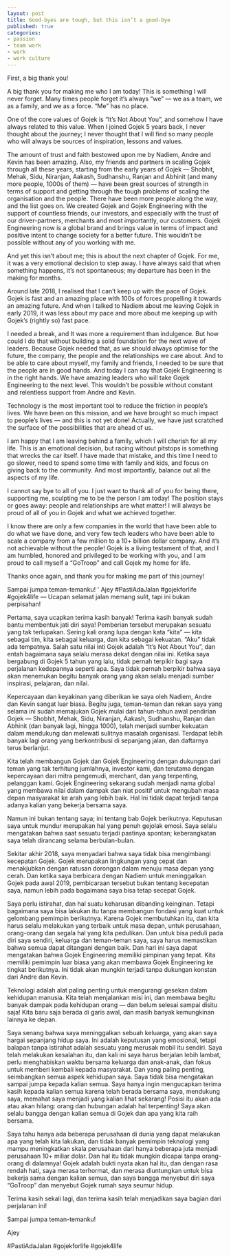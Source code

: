 ```yaml
---
layout: post
title: Good-byes are tough, but this isn’t a good-bye
published: true
categories:
- passion
- team work
- work
- work culture
---
```




First, a big thank you!

A big thank you for making me who I am today! This is something I will never forget. Many times people forget it’s always “we” — we as a team, we as a family, and we as a force. “Me” has no place.

One of the core values of Gojek is “It’s Not About You”, and somehow I have always related to this value. When I joined Gojek 5 years back, I never thought about the journey; I never thought that I will find so many people who will always be sources of inspiration, lessons and values.

The amount of trust and faith bestowed upon me by Nadiem, Andre and Kevin has been amazing. Also, my friends and partners in scaling Gojek through all these years, starting from the early years of Gojek — Shobhit, Mehak, Sidu, Niranjan, Aakash, Sudhanshu, Ranjan and Abhinit (and many more people, 1000s of them) — have been great sources of strength in terms of support and getting through the tough problems of scaling the organisation and the people. There have been more people along the way, and the list goes on.
We created Gojek and Gojek Engineering with the support of countless friends, our investors, and especially with the trust of our driver-partners, merchants and most importantly, our customers. Gojek Engineering now is a global brand and brings value in terms of impact and positive intent to change society for a better future. This wouldn’t be possible without any of you working with me.

And yet this isn’t about me; this is about the next chapter of Gojek. For me, it was a very emotional decision to step away. I have always said that when something happens, it’s not spontaneous; my departure has been in the making for months.

Around late 2018, I realised that I can’t keep up with the pace of Gojek. Gojek is fast and an amazing place with 100s of forces propelling it towards an amazing future. And when I talked to Nadiem about me leaving Gojek in early 2019, it was less about my pace and more about me keeping up with Gojek’s (rightly so) fast pace.

I needed a break, and It was more a requirement than indulgence. But how could I do that without building a solid foundation for the next wave of leaders. Because Gojek needed that, as we should always optimise for the future, the company, the people and the relationships we care about. And to be able to care about myself, my family and friends, I needed to be sure that the people are in good hands. And today I can say that Gojek Engineering is in the right hands. We have amazing leaders who will take Gojek Engineering to the next level. This wouldn’t be possible without constant and relentless support from Andre and Kevin.

Technology is the most important tool to reduce the friction in people’s lives. We have been on this mission, and we have brought so much impact to people’s lives — and this is not yet done! Actually, we have just scratched the surface of the possibilities that are ahead of us.

I am happy that I am leaving behind a family, which I will cherish for all my life. This is an emotional decision, but racing without pitstops is something that wrecks the car itself. I have made that mistake, and this time I need to go slower, need to spend some time with family and kids, and focus on giving back to the community. And most importantly, balance out all the aspects of my life.

I cannot say bye to all of you. I just want to thank all of you for being there, supporting me, sculpting me to be the person I am today! The position stays or goes away: people and relationships are what matter! I will always be proud of all of you in Gojek and what we achieved together.

I know there are only a few companies in the world that have been able to do what we have done, and very few tech leaders who have been able to scale a company from a few million to a 10+ billion dollar company. And it’s not achievable without the people! Gojek is a living testament of that, and I am humbled, honored and privileged to be working with you, and I am proud to call myself a “GoTroop” and call Gojek my home for life.

Thanks once again, and thank you for making me part of this journey!

Sampai jumpa teman-temanku!
'
Ajey
#PastiAdaJalan #gojekforlife #gojek4life
—
Ucapan selamat jalan memang sulit, tapi ini bukan perpisahan!

Pertama, saya ucapkan terima kasih banyak!
Terima kasih banyak sudah bantu membentuk jati diri saya! Pemberian tersebut merupakan sesuatu yang tak terlupakan. Sering kali orang lupa dengan kata “kita” — kita sebagai tim, kita sebagai keluarga, dan kita sebagai kekuatan. “Aku” tidak ada tempatnya.
Salah satu nilai inti Gojek adalah “It’s Not About You”, dan entah bagaimana saya selalu merasa dekat dengan nilai ini. Ketika saya bergabung di Gojek 5 tahun yang lalu, tidak pernah terpikir bagi saya perjalanan kedepannya seperti apa. Saya tidak pernah berpikir bahwa saya akan menemukan begitu banyak orang yang akan selalu menjadi sumber inspirasi, pelajaran, dan nilai.

Kepercayaan dan keyakinan yang diberikan ke saya oleh Nadiem, Andre dan Kevin sangat luar biasa. Begitu juga, teman-teman dan rekan saya yang selama ini sudah memajukan Gojek mulai dari tahun-tahun awal pendirian Gojek — Shobhit, Mehak, Sidu, Niranjan, Aakash, Sudhanshu, Ranjan dan Abhinit (dan banyak lagi, hingga 1000), telah menjadi sumber kekuatan dalam mendukung dan melewati sulitnya masalah organisasi. Terdapat lebih banyak lagi orang yang berkontribusi di sepanjang jalan, dan daftarnya terus berlanjut.

Kita telah membangun Gojek dan Gojek Engineering dengan dukungan dari teman yang tak terhitung jumlahnya, investor kami, dan terutama dengan kepercayaan dari mitra pengemudi, merchant, dan yang terpenting, pelanggan kami. Gojek Engineering sekarang sudah menjadi nama global yang membawa nilai dalam dampak dan niat positif untuk mengubah masa depan masyarakat ke arah yang lebih baik. Hal Ini tidak dapat terjadi tanpa adanya kalian yang bekerja bersama saya.

Namun ini bukan tentang saya; ini tentang bab Gojek berikutnya. Keputusan saya untuk mundur merupakan hal yang penuh gejolak emosi. Saya selalu mengatakan bahwa saat sesuatu terjadi pastinya spontan; keberangkatan saya telah dirancang selama berbulan-bulan.

Sekitar akhir 2018, saya menyadari bahwa saya tidak bisa mengimbangi kecepatan Gojek. Gojek merupakan lingkungan yang cepat dan menakjubkan dengan ratusan dorongan dalam menuju masa depan yang cerah. Dan ketika saya berbicara dengan Nadiem untuk meninggalkan Gojek pada awal 2019, pembicaraan tersebut bukan tentang kecepatan saya, namun lebih pada bagaimana saya bisa tetap secepat Gojek.

Saya perlu istirahat, dan hal suatu keharusan dibanding keinginan. Tetapi bagaimana saya bisa lakukan itu tanpa membangun fondasi yang kuat untuk gelombang pemimpin berikutnya. Karena Gojek membutuhkan itu, dan kita harus selalu melakukan yang terbaik untuk masa depan, untuk perusahaan, orang-orang dan segala hal yang kita pedulikan. Dan untuk bisa peduli pada diri saya sendiri, keluarga dan teman-teman saya, saya harus memastikan bahwa semua dapat ditangani dengan baik. Dan hari ini saya dapat mengatakan bahwa Gojek Engineering memiliki pimpinan yang tepat. Kita memiliki pemimpin luar biasa yang akan membawa Gojek Engineering ke tingkat berikutnya. Ini tidak akan mungkin terjadi tanpa dukungan konstan dari Andre dan Kevin.

Teknologi adalah alat paling penting untuk mengurangi gesekan dalam kehidupan manusia. Kita telah menjalankan misi ini, dan membawa begitu banyak dampak pada kehidupan orang — dan belum selesai sampai disitu saja! Kita baru saja berada di garis awal, dan masih banyak kemungkinan lainnya ke depan.

Saya senang bahwa saya meninggalkan sebuah keluarga, yang akan saya hargai sepanjang hidup saya. Ini adalah keputusan yang emosional, tetapi balapan tanpa istirahat adalah sesuatu yang merusak mobil itu sendiri. Saya telah melakukan kesalahan itu, dan kali ini saya harus berjalan lebih lambat, perlu menghabiskan waktu bersama keluarga dan anak-anak, dan fokus untuk memberi kembali kepada masyarakat. Dan yang paling penting, seimbangkan semua aspek kehidupan saya.
Saya tidak bisa mengatakan sampai jumpa kepada kalian semua. Saya hanya ingin mengucapkan terima kasih kepada kalian semua karena telah berada bersama saya, mendukung saya, memahat saya menjadi yang kalian lihat sekarang! Posisi itu akan ada atau akan hilang: orang dan hubungan adalah hal terpenting! Saya akan selalu bangga dengan kalian semua di Gojek dan apa yang kita raih bersama.

Saya tahu hanya ada beberapa perusahaan di dunia yang dapat melakukan apa yang telah kita lakukan, dan tidak banyak pemimpin teknologi yang mampu meningkatkan skala perusahaan dari hanya beberapa juta menjadi perusahaan 10+ miliar dolar. Dan hal itu tidak mungkin dicapai tanpa orang-orang di dalamnya! Gojek adalah bukti nyata akan hal itu, dan dengan rasa rendah hati, saya merasa terhormat, dan merasa diuntungkan untuk bisa bekerja sama dengan kalian semua, dan saya bangga menyebut diri saya “GoTroop” dan menyebut Gojek rumah saya seumur hidup.

Terima kasih sekali lagi, dan terima kasih telah menjadikan saya bagian dari perjalanan ini!

Sampai jumpa teman-temanku!

Ajey

\#PastiAdaJalan #gojekforlife #gojek4life